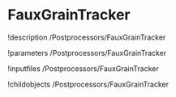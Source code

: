 <!-- MOOSE Documentation Stub: Remove this when content is added. -->

# FauxGrainTracker
!description /Postprocessors/FauxGrainTracker

!parameters /Postprocessors/FauxGrainTracker

!inputfiles /Postprocessors/FauxGrainTracker

!childobjects /Postprocessors/FauxGrainTracker
